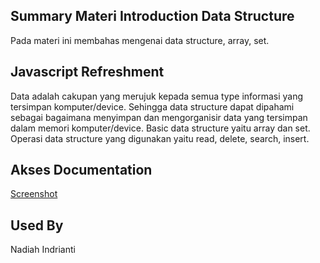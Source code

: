 ## Summary Materi Introduction Data Structure
Pada materi ini membahas mengenai data structure, array, set.

## Javascript Refreshment
Data adalah cakupan yang merujuk kepada semua type informasi yang tersimpan komputer/device. Sehingga data structure dapat dipahami sebagai bagaimana menyimpan dan mengorganisir data yang tersimpan dalam memori komputer/device. Basic data structure yaitu array dan set. Operasi data structure yang digunakan yaitu read, delete, search, insert.

## Akses Documentation

[Screenshot](https://github.com/nadiahindrianti/react_nadiah-indrianti/edit/main/06_Introduction%20Data%20Structure%20(Explorasi)/Screenshot)


## Used By

Nadiah Indrianti
